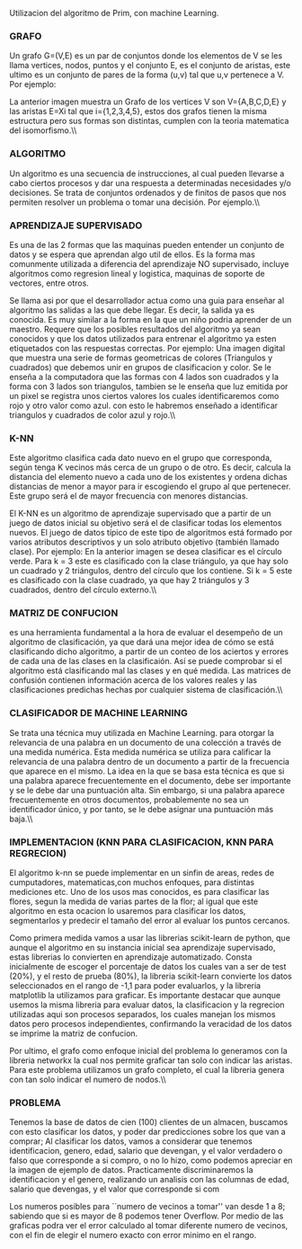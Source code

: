 

Utilizacion del algoritmo de Prim, con machine Learning.
    
### GRAFO

Un grafo G=(V,E) es un par de conjuntos donde los elementos de V se les
llama vertices, nodos, puntos y el conjunto E, es el conjunto de
aristas, este ultimo es un conjunto de pares de la forma (u,v) tal que
u,v pertenece a V. Por ejemplo:

La anterior imagen muestra un Grafo de los vertices V son
V=\{A,B,C,D,E\} y las aristas E=Xi tal que i=\{1,2,3,4,5\}, estos dos
grafos tienen la misma estructura pero sus formas son distintas, cumplen
con la teoria matematica del isomorfismo.\\\\

### ALGORITMO

Un algoritmo es una secuencia de instrucciones, al cual pueden llevarse
a cabo ciertos procesos y dar una respuesta a determinadas necesidades
y/o decisiones. Se trata de conjuntos ordenados y de finitos de pasos
que nos permiten resolver un problema o tomar una decisión. Por ejemplo.\\\\

### APRENDIZAJE SUPERVISADO

Es una de las 2 formas que las maquinas pueden entender un conjunto de
datos y se espera que aprendan algo util de ellos. Es la forma mas
comunmente utilizada a diferencia del aprendizaje NO supervisado,
incluye algoritmos como regresion lineal y logistica, maquinas de
soporte de vectores, entre otros.

Se llama asi por que el desarrollador actua como una guia para enseñar
al algoritmo las salidas a las que debe llegar. Es decir, la salida ya
es conocida. Es muy similar a la forma en la que un niño podria aprender
de un maestro. Requere que los posibles resultados del algoritmo ya sean
conocidos y que los datos utilizados para entrenar el algoritmo ya esten
etiquetados con las respuestas correctas. Por ejemplo: Una imagen
digital que muestra una serie de formas geometricas de colores
(Triangulos y cuadrados) que debemos unir en grupos de clasificacion y
color. Se le enseña a la computadora que las formas con 4 lados son
cuadrados y la forma con 3 lados son triangulos, tambien se le enseña
que luz emitida por un pixel se registra unos ciertos valores los cuales
identificaremos como rojo y otro valor como azul. con esto le habremos
enseñado a identificar triangulos y cuadrados de color azul y rojo.\\\\

### K-NN

Este algoritmo clasifica cada dato nuevo en el grupo que corresponda,
según tenga K vecinos más cerca de un grupo o de otro. Es decir, calcula
la distancia del elemento nuevo a cada uno de los existentes y ordena
dichas distancias de menor a mayor para ir escogiendo el grupo al que
pertenecer. Este grupo será el de mayor frecuencia con menores
distancias.

El K-NN es un algoritmo de aprendizaje supervisado que a partir de un
juego de datos inicial su objetivo será el de clasificar todas los
elementos nuevos. El juego de datos típico de este tipo de algoritmos
está formado por varios atributos descriptivos y un solo atributo
objetivo (también llamado clase). Por ejemplo: En la anterior imagen se
desea clasificar es el círculo verde. Para k = 3 este es clasificado con
la clase triángulo, ya que hay solo un cuadrado y 2 triángulos, dentro
del círculo que los contiene. Si k = 5 este es clasificado con la clase
cuadrado, ya que hay 2 triángulos y 3 cuadrados, dentro del círculo
externo.\\\\

### MATRIZ DE CONFUCION

es una herramienta fundamental a la hora de evaluar el desempeño de un
algoritmo de clasificación, ya que dará una mejor idea de cómo se está
clasificando dicho algoritmo, a partir de un conteo de los aciertos y
errores de cada una de las clases en la clasificaión. Así se puede
comprobar si el algoritmo está clasificando mal las clases y en qué
medida. Las matrices de confusión contienen información acerca de los
valores reales y las clasificaciones predichas hechas por cualquier
sistema de clasificación.\\\\

### CLASIFICADOR DE MACHINE LEARNING

Se trata una técnica muy utilizada en Machine Learning. para otorgar la
relevancia de una palabra en un documento de una colección a través de
una medida numérica. Esta medida numérica se utiliza para calificar la
relevancia de una palabra dentro de un documento a partir de la
frecuencia que aparece en el mismo. La idea en la que se basa esta
técnica es que si una palabra aparece frecuentemente en el documento,
debe ser importante y se le debe dar una puntuación alta. Sin embargo,
si una palabra aparece frecuentemente en otros documentos, probablemente
no sea un identificador único, y por tanto, se le debe asignar una
puntuación más baja.\\\\

### IMPLEMENTACION (KNN PARA CLASIFICACION, KNN PARA REGRECION)

El algoritmo k-nn se puede implementar en un sinfin de areas, redes de
cumputadores, matematicas,con muchos enfoques, para distintas mediciones
etc. Uno de los usos mas conocidos, es para clasificar las flores, segun
la medida de varias partes de la flor; al igual que este algoritmo en
esta ocacion lo usaremos para clasificar los datos, segmentarlos y
predecir el tamaño del error al evaluar los puntos cercanos.

Como primera medida vamos a usar las librerias scikit-learn de python,
que aunque el algoritmo en su instancia inicial sea aprendizaje
supervisado, estas librerias lo convierten en aprendizaje automatizado.
Consta inicialmente de escoger el porcentaje de datos los cuales van a
ser de test (20\%), y el resto de prueba (80\%), la libreria
scikit-learn convierte los datos seleccionados en el rango de -1,1 para
poder evaluarlos, y la libreria matplotlib la utilizamos para graficar.
Es importante destacar que aunque usemos la misma libreria para evaluar
datos, la clasificacion y la regrecion utilizadas aqui son procesos
separados, los cuales manejan los mismos datos pero procesos
independientes, confirmando la veracidad de los datos se imprime la
matriz de confucion.

Por ultimo, el grafo como enfoque inicial del problema lo generamos con
la libreria networkx la cual nos permite graficar tan solo con indicar
las aristas. Para este problema utilizamos un grafo completo, el cual la
libreria genera con tan solo indicar el numero de nodos.\\\\

### PROBLEMA

Tenemos la base de datos de cien (100) clientes de un almacen, buscamos
con esto clasificar los datos, y poder dar predicciones sobre los que
van a comprar; Al clasificar los datos, vamos a considerar que tenemos
identificacion, genero, edad, salario que devengan, y el valor verdadero
o falso que corresponde a si compro, o no lo hizo, como podemos apreciar
en la imagen de ejemplo de datos. Practicamente discriminaremos la
identificacion y el genero, realizando un analisis con las columnas de
edad, salario que devengas, y el valor que corresponde si com


 Los numeros posibles para ``numero de vecinos a tomar'' van desde 1 a 8;
sabiendo que si es mayor de 8 podemos tener Overflow. Por medio de las
graficas podra ver el error calculado al tomar diferente numero de
vecinos, con el fin de elegir el numero exacto con error minimo en el
rango.

    
